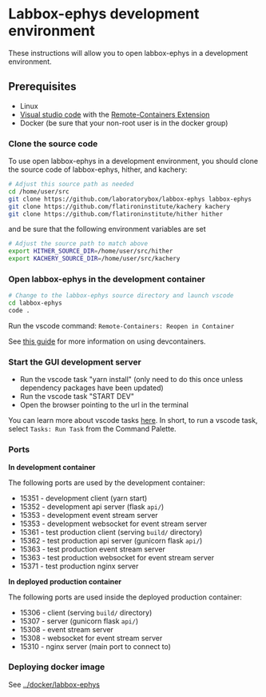 # Labbox-ephys development environment

These instructions will allow you to open labbox-ephys in a development environment.

## Prerequisites

* Linux
* [Visual studio code](https://code.visualstudio.com/) with the [Remote-Containers Extension](https://code.visualstudio.com/docs/remote/containers)
* Docker (be sure that your non-root user is in the docker group)

### Clone the source code

To use open labbox-ephys in a development environment, you should clone the source code of labbox-ephys, hither, and kachery:

```bash
# Adjust this source path as needed
cd /home/user/src
git clone https://github.com/laboratorybox/labbox-ephys labbox-ephys
git clone https://github.com/flatironinstitute/kachery kachery
git clone https://github.com/flatironinstitute/hither hither
```

and be sure that the following environment variables are set
```bash
# Adjust the source path to match above
export HITHER_SOURCE_DIR=/home/user/src/hither
export KACHERY_SOURCE_DIR=/home/user/src/kachery
```

### Open labbox-ephys in the development container

```bash
# Change to the labbox-ephys source directory and launch vscode
cd labbox-ephys
code .
```

Run the vscode command: `Remote-Containers: Reopen in Container`

See [this guide](https://github.com/flatironinstitute/learn-sciware-dev/blob/master/07_RemoteWork/vscode/remote_containers.md) for more information on using devcontainers.

### Start the GUI development server

* Run the vscode task "yarn install" (only need to do this once unless dependency packages have been updated)
* Run the vscode task "START DEV"
* Open the browser pointing to the url in the terminal

You can learn more about vscode tasks [here](https://code.visualstudio.com/docs/editor/tasks). In short, to run a vscode task, select `Tasks: Run Task` from the Command Palette.

### Ports

**In development container**

The following ports are used by the development container:

* 15351 - development client (yarn start)
* 15352 - development api server (flask `api/`)
* 15353 - development event stream server
* 15353 - development websocket for event stream server
* 15361 - test production client (serving `build/` directory)
* 15362 - test production api server (gunicorn flask `api/`)
* 15363 - test production event stream server
* 15363 - test production websocket for event stream server
* 15371 - test production nginx server

**In deployed production container**

The following ports are used inside the deployed production container:

* 15306 - client (serving `build/` directory)
* 15307 - server (gunicorn flask `api/`)
* 15308 - event stream server
* 15308 - websocket for event stream server
* 15310 - nginx server (main port to connect to)

### Deploying docker image

See [../docker/labbox-ephys](../docker/labbox-ephys)